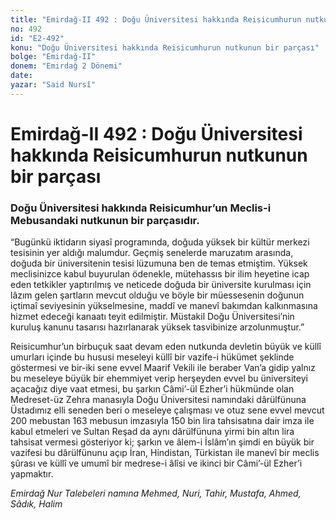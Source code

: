 ```yaml
---
title: "Emirdağ-II 492 : Doğu Üniversitesi hakkında Reisicumhurun nutkunun bir parçası"
no: 492
id: "E2-492"
konu: "Doğu Üniversitesi hakkında Reisicumhurun nutkunun bir parçası"
bolge: "Emirdağ-II"
donem: "Emirdağ 2 Dönemi"
date: 
yazar: "Said Nursî"
---
```


# Emirdağ-II 492 : Doğu Üniversitesi hakkında Reisicumhurun nutkunun bir parçası

### Doğu Üniversitesi hakkında Reisicumhur’un Meclis-i Mebusandaki nutkunun bir parçasıdır.

“Bugünkü iktidarın siyasî programında, doğuda yüksek bir kültür merkezi tesisinin yer aldığı malumdur. Geçmiş senelerde maruzatım arasında, doğuda bir üniversitenin tesisi lüzumuna ben de temas etmiştim. Yüksek meclisinizce kabul buyurulan ödenekle, mütehassıs bir ilim heyetine icap eden tetkikler yaptırılmış ve neticede doğuda bir üniversite kurulması için lâzım gelen şartların mevcut olduğu ve böyle bir müessesenin doğunun içtimaî seviyesinin yükselmesine, maddî ve manevî bakımdan kalkınmasına hizmet edeceği kanaatı teyit edilmiştir. Müstakil Doğu Üniversitesi’nin kuruluş kanunu tasarısı hazırlanarak yüksek tasvibinize arzolunmuştur.”

Reisicumhur’un birbuçuk saat devam eden nutkunda devletin büyük ve küllî umurları içinde bu hususi meseleyi küllî bir vazife-i hükümet şeklinde göstermesi ve bir-iki sene evvel Maarif Vekili ile beraber Van’a gidip yalnız bu meseleye büyük bir ehemmiyet verip herşeyden evvel bu üniversiteyi açacağız diye vaat etmesi, bu şarkın Câmi’-ül Ezher’i hükmünde olan Medreset-üz Zehra manasıyla Doğu Üniversitesi namındaki dârülfünuna Üstadımız elli seneden beri o meseleye çalışması ve otuz sene evvel mevcut 200 mebustan 163 mebusun imzasıyla 150 bin lira tahsisatına dair imza ile kabul etmeleri ve Sultan Reşad da aynı dârülfünuna yirmi bin altın lira tahsisat vermesi gösteriyor ki; şarkın ve âlem-i İslâm’ın şimdi en büyük bir vazifesi bu dârülfünunu açıp İran, Hindistan, Türkistan ile manevî bir meclis şûrası ve küllî ve umumî bir medrese-i âlîsi ve ikinci bir Câmi’-ül Ezher’i yapmaktır.

*Emirdağ Nur Talebeleri namına*
*Mehmed, Nuri, Tahir, Mustafa, Ahmed, Sâdık, Halim*
